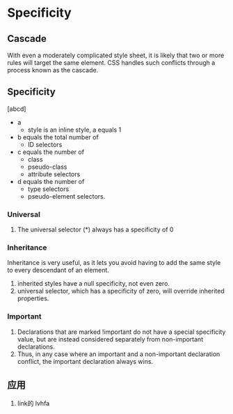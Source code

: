 # Specificity

## Cascade
With even a moderately complicated style sheet, it is likely that two or more rules will target the same
element. CSS handles such conflicts through a process known as the cascade.

## Specificity
[abcd]
- a 
    + style is an inline style, a equals 1
- b equals the total number of 
    + ID selectors
- c equals the number of 
    + class
    + pseudo-class
    + attribute selectors
- d equals the number of 
    + type selectors 
    + pseudo-element selectors.

### Universal
1. The universal selector (*) always has a specificity of 0

### Inheritance
Inheritance is very useful, as it lets you avoid having to add the same style to every descendant of an element.

1. inherited styles have a null specificity,  not even zero.
2. universal selector, which has a specificity of zero, will override inherited properties. 

### Important
1. Declarations that are marked !important do not have a special specificity value, but are instead considered separately from non-important declarations. 
2. Thus, in any case where an important and a non-important declaration conflict, the important declaration always wins.
    

## 应用
1. link的 lvhfa